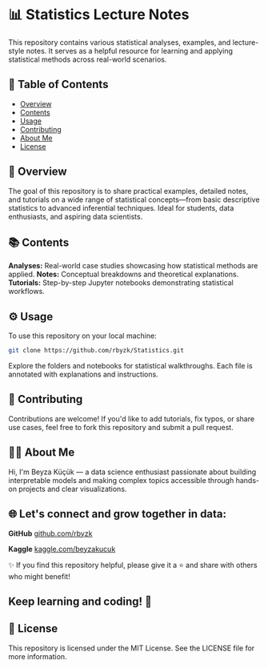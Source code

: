 # 📊 Statistics Lecture Notes

This repository contains various statistical analyses, examples, and lecture-style notes. It serves as a helpful resource for learning and applying statistical methods across real-world scenarios.

## 📁 Table of Contents

- [Overview](#overview)
- [Contents](#contents)
- [Usage](#usage)
- [Contributing](#contributing)
- [About Me](#about-me)
- [License](#license)

## 📌 Overview
The goal of this repository is to share practical examples, detailed notes, and tutorials on a wide range of statistical concepts—from basic descriptive statistics to advanced inferential techniques. Ideal for students, data enthusiasts, and aspiring data scientists.

## 📚 Contents

**Analyses:** Real-world case studies showcasing how statistical methods are applied.
**Notes:** Conceptual breakdowns and theoretical explanations.
**Tutorials:** Step-by-step Jupyter notebooks demonstrating statistical workflows.

## ⚙️ Usage
To use this repository on your local machine:

   ```bash
   git clone https://github.com/rbyzk/Statistics.git
   ```

Explore the folders and notebooks for statistical walkthroughs. Each file is annotated with explanations and instructions.

## 🤝 Contributing
Contributions are welcome! If you'd like to add tutorials, fix typos, or share use cases, feel free to fork this repository and submit a pull request.


## 👩‍💻 About Me
Hi, I'm Beyza Küçük — a data science enthusiast passionate about building interpretable models and making complex topics accessible through hands-on projects and clear visualizations.

## 🌐 Let's connect and grow together in data:

**GitHub** [github.com/rbyzk](https://github.com/rbyzk)

**Kaggle** [kaggle.com/beyzakucuk](https://www.kaggle.com/beyzakucuk)

✨ If you find this repository helpful, please give it a ⭐ and share with others who might benefit!

Keep learning and coding! 🚀
---

## 📜 License


This repository is licensed under the MIT License. See the LICENSE file for more information.

